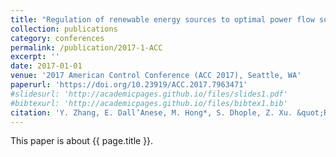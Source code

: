 ```yaml
---
title: "Regulation of renewable energy sources to optimal power flow solutions using ADMM"
collection: publications
category: conferences
permalink: /publication/2017-1-ACC
excerpt: ''
date: 2017-01-01
venue: '2017 American Control Conference (ACC 2017), Seattle, WA'
paperurl: 'https://doi.org/10.23919/ACC.2017.7963471'
#slidesurl: 'http://academicpages.github.io/files/slides1.pdf'
#bibtexurl: 'http://academicpages.github.io/files/bibtex1.bib'
citation: 'Y. Zhang, E. Dall’Anese, M. Hong*, S. Dhople, Z. Xu. &quot;Regulation of renewable energy sources to optimal power flow solutions using ADMM.&quot; <i>2017 American Control Conference (ACC 2017), Seattle, WA</i>. 3394-3399, 2017. https://doi.org/10.23919/ACC.2017.7963471.'
---
```


This paper is about {{ page.title }}.
